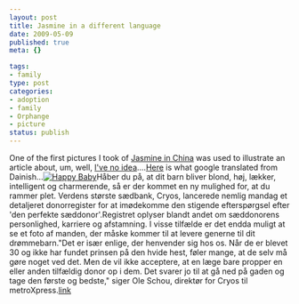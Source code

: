 ```yaml
--- 
layout: post
title: Jasmine in a different language
date: 2009-05-09
published: true
meta: {}

tags: 
- family
type: post
categories: 
- adoption
- family
- Orphange
- picture
status: publish
---
```

One of the first pictures I took of [Jasmine in China](http://blog-family.andyeick.com/post/2008/03/01/Jasmine-illustrates-infants-to-wikipedia.aspx) was used to illustrate an article about, um, well, [I've no idea](http://mobil.dk.msn.com/device/news/article.aspx?cp-documentid=5413155)....[Here](http://translate.google.com/translate?js=n&prev=_t&hl=en&ie=UTF-8&u=http%3A%2F%2Fmobil.dk.msn.com%2Fdevice%2Fnews%2Farticle.aspx%3Fcp-documentid%3D5413155&sl=auto&tl=en&history_state0=) is what google translated from Dainish...[![Happy Baby](http://media.eick.us/2011/05/175233329_fb7b085772.jpg)](http://www.flickr.com/photos/19429588@N00/175233329 "View 'Happy Baby' on Flickr.com")Håber du på, at dit barn bliver blond, høj, lækker, intelligent og charmerende, så er der kommet en ny mulighed for, at du rammer plet. Verdens største sædbank, Cryos, lancerede nemlig mandag et detaljeret donorregister for at imødekomme den stigende efterspørgsel efter 'den perfekte sæddonor'.Registret oplyser blandt andet om sæddonorens personlighed, karriere og afstamning. I visse tilfælde er det endda muligt at se et foto af manden, der måske kommer til at levere generne til dit drømmebarn."Det er især enlige, der henvender sig hos os. Når de er blevet 30 og ikke har fundet prinsen på den hvide hest, føler mange, at de selv må gøre noget ved det. Men de vil ikke acceptere, at en læge bare propper en eller anden tilfældig donor op i dem. Det svarer jo til at gå ned på gaden og tage den første og bedste," siger Ole Schou, direktør for Cryos til metroXpress.[link](http://mobil.dk.msn.com/device/news/article.aspx?cp-documentid=5413155)

